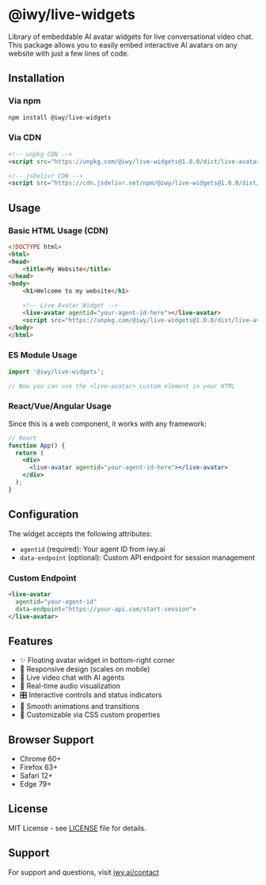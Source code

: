 # @iwy/live-widgets

Library of embeddable AI avatar widgets for live conversational video chat. This package allows you to easily embed interactive AI avatars on any website with just a few lines of code.

## Installation

### Via npm

```bash
npm install @iwy/live-widgets
```

### Via CDN

```html
<!-- unpkg CDN -->
<script src="https://unpkg.com/@iwy/live-widgets@1.0.0/dist/live-avatar.min.js"></script>

<!-- jsDelivr CDN -->
<script src="https://cdn.jsdelivr.net/npm/@iwy/live-widgets@1.0.0/dist/live-avatar.min.js"></script>
```

## Usage

### Basic HTML Usage (CDN)

```html
<!DOCTYPE html>
<html>
<head>
    <title>My Website</title>
</head>
<body>
    <h1>Welcome to my website</h1>

    <!-- Live Avatar Widget -->
    <live-avatar agentid="your-agent-id-here"></live-avatar>
    <script src="https://unpkg.com/@iwy/live-widgets@1.0.0/dist/live-avatar.min.js"></script>
</body>
</html>
```

### ES Module Usage

```javascript
import '@iwy/live-widgets';

// Now you can use the <live-avatar> custom element in your HTML
```

### React/Vue/Angular Usage

Since this is a web component, it works with any framework:

```jsx
// React
function App() {
  return (
    <div>
      <live-avatar agentid="your-agent-id-here"></live-avatar>
    </div>
  );
}
```

## Configuration

The widget accepts the following attributes:

- `agentid` (required): Your agent ID from iwy.ai
- `data-endpoint` (optional): Custom API endpoint for session management

### Custom Endpoint

```html
<live-avatar
  agentid="your-agent-id"
  data-endpoint="https://your-api.com/start-session">
</live-avatar>
```

## Features

- ✨ Floating avatar widget in bottom-right corner
- 📱 Responsive design (scales on mobile)
- 🎥 Live video chat with AI agents
- 🎤 Real-time audio visualization
- 🎛️ Interactive controls and status indicators
- 🎨 Smooth animations and transitions
- 🔧 Customizable via CSS custom properties

## Browser Support

- Chrome 60+
- Firefox 63+
- Safari 12+
- Edge 79+

## License

MIT License - see [LICENSE](LICENSE) file for details.

## Support

For support and questions, visit [iwy.ai/contact](https://www.iwy.ai/contact)